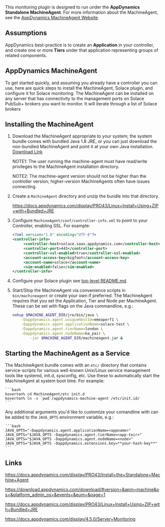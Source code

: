 
This monitoring plugin is designed to run under the **AppDynamics Standalone MachineAgent**.
For more information about the MachineAgent, see the [AppDynamics MachineAgent Website](https://docs.appdynamics.com/display/PRO45/Standalone+Machine+Agents).

## Assumptions

AppDynamics best-practice is to create an **Application** in your controller,
and create one or more **Tiers** under that application representing groups
of related components.


## AppDynamics MachineAgent

To get started quickly, and assuming you already have a controller you can use,
here are quick steps to install the MachineAgent, Solace plugin, and configure it
for Solace monitoring. The MachineAgent can be installed on any server that
has connectivity to the management ports on Solace PubSub+ brokers you want
to monitor. It will iterate through a list of Solace brokers


## Installing the MachineAgent

1. Download the MachineAgent appropriate to your system; the system bundle
comes with bundled Java 1.8 JRE, or you can just download the
non-bundled MachineAgent and point it at your own Java installation.
[Download Link](https://download.appdynamics.com/download/#version=&apm=machine&os=&platform_admin_os=&events=&eum=&page=1
)

    NOTE1: The user running the machine-agent must have read/write privileges to the MachineAgent installation directory.

    NOTE2: The machine-agent version should not be higher than the controller version; higher-version MachineAgents often have issues connecting.

2. Create a `MachineAgent` directory and unzip the bundle into that directory.

   https://docs.appdynamics.com/display/PRO43/Linux+Install+Using+ZIP+with+Bundled+JRE

3. Configure `MachineAgent/conf/controller-info.xml` to point to your Controller, enabling SSL.
For example:
    ```xml
    <?xml version="1.0" encoding="UTF-8"?>
    <controller-info>
         <controller-host>solace.saas.appdynamics.com</controller-host>
         <controller-port>443</controller-port>
         <controller-ssl-enabled>true</controller-ssl-enabled>
         <account-access-key>bigfoot</account-access-key>
         <account-name>solace</account-name>
         <sim-enabled>false</sim-enabled>
    </controller-info>
    ```

4. Configure your Solace plugin see [top-level README.md](../README.md).

5. Start/Stop the MachineAgent via convenience scripts in `bin/machineagent` or create
your own if preferred. The MachineAgent requires that you set the Application, Tier and Node
per MachineAgent. These can be set with flags on the Java commandline, e.g.:

    ```bash
    nohup $MACHINE_AGENT_DIR/jre/bin/java \
        -Dappdynamics.agent.uniqueHostId=emeaperf1 \
        -Dappdynamics.agent.applicationName=solace-test \
        -Dappdynamics.agent.tierName=london \
        -Dappdynamics.agent.nodeName=ha_pair \
            -jar $MACHINE_AGENT_DIR/machineagent.jar &
    ```

## Starting the MachineAgent as a Service

The MachineAgent bundle comes with an `etc/` directory that contains service-scripts
for various well-known Unix/Linux service management tools like systemd,
init.d, sysconfig, etc. Use these to automatically start the MachineAgent
at system boot time. For example:

    ```bash
    koverton% cd MachineAgent/etc init.d
    koverton% ln -s `pwd`/appdynamics-machine-agent /etc/init.id/
    ```

Any additional arguments you'd like to customize your comandline with
can be added to the `JAVA_OPTS` environment variable, e.g.:

    ```bash
    JAVA_OPTS="-Dappdynamics.agent.applicationName=<appname>"
    JAVA_OPTS="$JAVA_OPTS -Dappdynamics.agent.tierName=<app-teir>"
    JAVA_OPTS="$JAVA_OPTS -Dappdynamics.agent.nodeName=<node>"
    JAVA_OPTS="$JAVA_OPTS -Dappdynamics.extensions.key=**your-hash-key**"
    ```

## Links

https://docs.appdynamics.com/display/PRO43/Install+the+Standalone+Machine+Agent

https://download.appdynamics.com/download/#version=&apm=machine&os=&platform_admin_os=&events=&eum=&page=1

https://docs.appdynamics.com/display/PRO43/Linux+Install+Using+ZIP+with+Bundled+JRE

https://docs.appdynamics.com/display/4.5.0/Server+Monitoring


